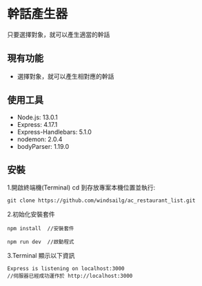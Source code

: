 # 幹話產生器

只要選擇對象，就可以產生適當的幹話


## 現有功能
- 選擇對象，就可以產生相對應的幹話


## 使用工具
- Node.js: 13.0.1
- Express: 4.17.1
- Express-Handlebars: 5.1.0
- nodemon: 2.0.4
- bodyParser: 1.19.0


## 安裝
1.開啟終端機(Terminal) cd 到存放專案本機位置並執行:

```
git clone https://github.com/windsailg/ac_restaurant_list.git
```


2.初始化安裝套件

```
npm install  //安裝套件
```

```
npm run dev  //啟動程式
```


3.Terminal 顯示以下資訊


```
Express is listening on localhost:3000 
//伺服器已經成功運作於 http://localhost:3000
```



